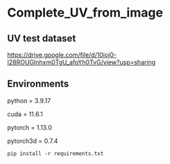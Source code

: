 # Complete_UV_from_image

## UV test dataset
https://drive.google.com/file/d/10ioj0-I28ROUGInhxm0TgU_afoYh0TvG/view?usp=sharing

## Environments
python = 3.9.17

cuda = 11.6.1

pytorch = 1.13.0

pytorch3d = 0.7.4

```
pip install -r requirements.txt
```
